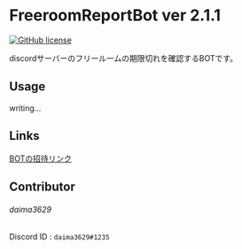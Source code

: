 # FreeroomReportBot ver 2.1.1
[![GitHub license](https://img.shields.io/badge/license-UIUC/NCSA-blue.svg)](https://github.com/daima3629/FreeroomReportBot/blob/master/LICENSE)

discordサーバーのフリールームの期限切れを確認するBOTです。
## Usage
writing...
## Links
[BOTの招待リンク](https://discordapp.com/api/oauth2/authorize?client_id=650989851818328074&permissions=76816&scope=bot)

## Contributor
###### daima3629
Discord ID : `daima3629#1235`
